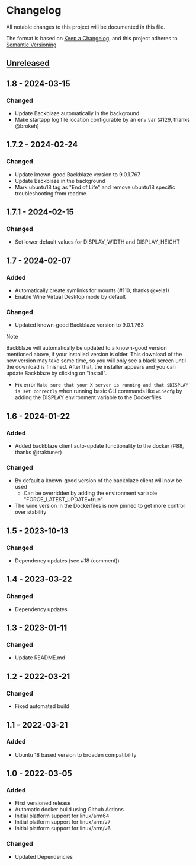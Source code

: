 # Changelog
All notable changes to this project will be documented in this file.

The format is based on [Keep a Changelog](https://keepachangelog.com/en/1.0.0/),
and this project adheres to [Semantic Versioning](https://semver.org/spec/v2.0.0.html).

## [Unreleased]

## 1.8 - 2024-03-15

### Changed
- Update Backblaze automatically in the background
- Make startapp log file location configurable by an env var (#129, thanks @brokeh)

## 1.7.2 - 2024-02-24

### Changed
- Update known-good Backblaze version to 9.0.1.767
- Update Backblaze in the background 
- Mark ubuntu18 tag as "End of Life" and remove ubuntu18 specific troubleshooting from readme

## 1.7.1 - 2024-02-15

### Changed
- Set lower default values for DISPLAY_WIDTH and DISPLAY_HEIGHT

## 1.7 - 2024-02-07

### Added
- Automatically create symlinks for mounts (#110, thanks @xela1)
- Enable Wine Virtual Desktop mode by default

### Changed
- Updated known-good Backblaze version to 9.0.1.763
> [!NOTE]  
> Backblaze will automatically be updated to a known-good version mentioned above, if your installed version is older.
> This download of the new version may take some time, so you will only see a black screen until the download is finished. After that, the installer appears and you can update Backblaze by clicking on "install".
- Fix error `Make sure that your X server is running and that $DISPLAY is set correctly` when running basic CLI commands like `winecfg` by adding the DISPLAY environment variable to the Dockerfiles


## 1.6 - 2024-01-22

### Added
- Added backblaze client auto-update functionality to the docker (#88, thanks @traktuner)

### Changed
- By default a known-good version of the backblaze client will now be used
  - Can be overridden by adding the environment variable "FORCE_LATEST_UPDATE=true"
- The wine version in the Dockerfiles is now pinned to get more control over stability

## 1.5 - 2023-10-13
### Changed
- Dependency updates (see #18 (comment))

## 1.4 - 2023-03-22
### Changed
- Dependency updates

## 1.3 - 2023-01-11
### Changed
- Update README.md

## 1.2 - 2022-03-21
### Changed
- Fixed automated build

## 1.1 - 2022-03-21
### Added
- Ubuntu 18 based version to broaden compatibility

## 1.0 - 2022-03-05
### Added
- First versioned release
- Automatic docker build using Github Actions
- Initial platform support for linux/arm64
- Initial platform support for linux/arm/v7
- Initial platform support for linux/arm/v6

### Changed
- Updated Dependencies

[Unreleased]: https://github.com/JonathanTreffler/backblaze-personal-wine-container/compare/v1.0...HEAD
